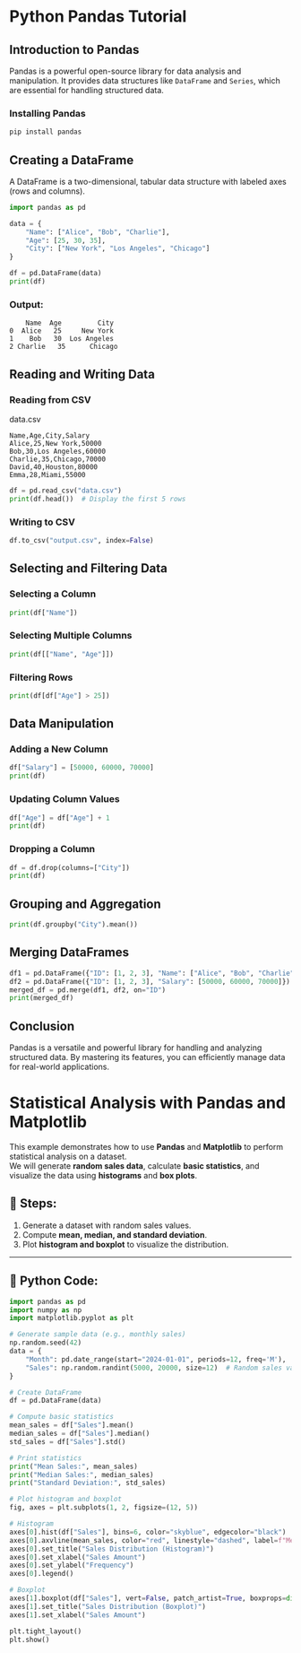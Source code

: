 # Python Pandas Tutorial

## Introduction to Pandas
Pandas is a powerful open-source library for data analysis and manipulation. It provides data structures like `DataFrame` and `Series`, which are essential for handling structured data.

### Installing Pandas
```bash
pip install pandas
```

## Creating a DataFrame
A DataFrame is a two-dimensional, tabular data structure with labeled axes (rows and columns).

```python
import pandas as pd

data = {
    "Name": ["Alice", "Bob", "Charlie"],
    "Age": [25, 30, 35],
    "City": ["New York", "Los Angeles", "Chicago"]
}

df = pd.DataFrame(data)
print(df)
```

### Output:
```
    Name  Age         City
0  Alice   25     New York
1    Bob   30  Los Angeles
2 Charlie   35      Chicago
```

## Reading and Writing Data

### Reading from CSV
data.csv  
```
Name,Age,City,Salary
Alice,25,New York,50000
Bob,30,Los Angeles,60000
Charlie,35,Chicago,70000
David,40,Houston,80000
Emma,28,Miami,55000

```

```python
df = pd.read_csv("data.csv")
print(df.head())  # Display the first 5 rows
```

### Writing to CSV
```python
df.to_csv("output.csv", index=False)
```

## Selecting and Filtering Data

### Selecting a Column
```python
print(df["Name"])
```

### Selecting Multiple Columns
```python
print(df[["Name", "Age"]])
```

### Filtering Rows
```python
print(df[df["Age"] > 25])
```

## Data Manipulation

### Adding a New Column
```python
df["Salary"] = [50000, 60000, 70000]
print(df)
```

### Updating Column Values
```python
df["Age"] = df["Age"] + 1
print(df)
```

### Dropping a Column
```python
df = df.drop(columns=["City"])
print(df)
```

## Grouping and Aggregation
```python
print(df.groupby("City").mean())
```

## Merging DataFrames
```python
df1 = pd.DataFrame({"ID": [1, 2, 3], "Name": ["Alice", "Bob", "Charlie"]})
df2 = pd.DataFrame({"ID": [1, 2, 3], "Salary": [50000, 60000, 70000]})
merged_df = pd.merge(df1, df2, on="ID")
print(merged_df)
```

## Conclusion
Pandas is a versatile and powerful library for handling and analyzing structured data. By mastering its features, you can efficiently manage data for real-world applications.

# Statistical Analysis with Pandas and Matplotlib

This example demonstrates how to use **Pandas** and **Matplotlib** to perform statistical analysis on a dataset.  
We will generate **random sales data**, calculate **basic statistics**, and visualize the data using **histograms** and **box plots**.

## 📌 Steps:
1. Generate a dataset with random sales values.
2. Compute **mean, median, and standard deviation**.
3. Plot **histogram and boxplot** to visualize the distribution.

---

## 📜 Python Code:
```python
import pandas as pd
import numpy as np
import matplotlib.pyplot as plt

# Generate sample data (e.g., monthly sales)
np.random.seed(42)
data = {
    "Month": pd.date_range(start="2024-01-01", periods=12, freq='M'),
    "Sales": np.random.randint(5000, 20000, size=12)  # Random sales values
}

# Create DataFrame
df = pd.DataFrame(data)

# Compute basic statistics
mean_sales = df["Sales"].mean()
median_sales = df["Sales"].median()
std_sales = df["Sales"].std()

# Print statistics
print("Mean Sales:", mean_sales)
print("Median Sales:", median_sales)
print("Standard Deviation:", std_sales)

# Plot histogram and boxplot
fig, axes = plt.subplots(1, 2, figsize=(12, 5))

# Histogram
axes[0].hist(df["Sales"], bins=6, color="skyblue", edgecolor="black")
axes[0].axvline(mean_sales, color="red", linestyle="dashed", label=f"Mean: {mean_sales:.2f}")
axes[0].set_title("Sales Distribution (Histogram)")
axes[0].set_xlabel("Sales Amount")
axes[0].set_ylabel("Frequency")
axes[0].legend()

# Boxplot
axes[1].boxplot(df["Sales"], vert=False, patch_artist=True, boxprops=dict(facecolor="lightgreen"))
axes[1].set_title("Sales Distribution (Boxplot)")
axes[1].set_xlabel("Sales Amount")

plt.tight_layout()
plt.show()
```